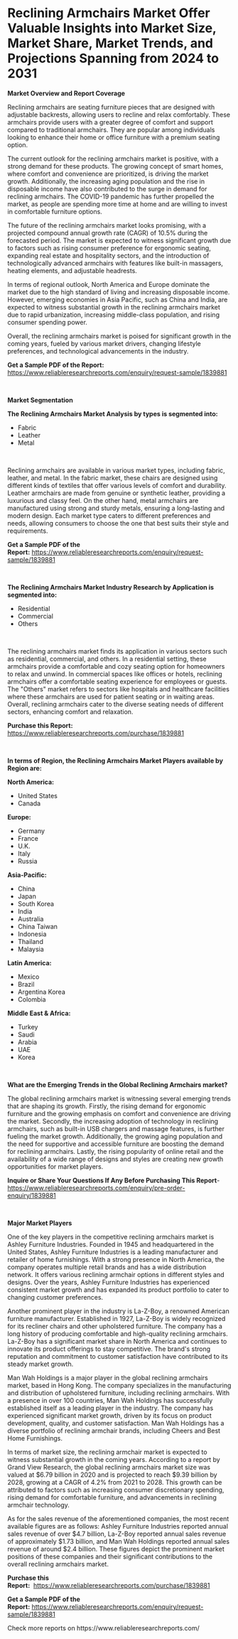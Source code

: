 <p><h1>Reclining Armchairs Market Offer Valuable Insights into Market Size, Market Share, Market Trends, and Projections Spanning from 2024 to 2031</h1></p><p><strong>Market Overview and Report Coverage</strong></p>
<p><p>Reclining armchairs are seating furniture pieces that are designed with adjustable backrests, allowing users to recline and relax comfortably. These armchairs provide users with a greater degree of comfort and support compared to traditional armchairs. They are popular among individuals looking to enhance their home or office furniture with a premium seating option.</p><p>The current outlook for the reclining armchairs market is positive, with a strong demand for these products. The growing concept of smart homes, where comfort and convenience are prioritized, is driving the market growth. Additionally, the increasing aging population and the rise in disposable income have also contributed to the surge in demand for reclining armchairs. The COVID-19 pandemic has further propelled the market, as people are spending more time at home and are willing to invest in comfortable furniture options.</p><p>The future of the reclining armchairs market looks promising, with a projected compound annual growth rate (CAGR) of 10.5% during the forecasted period. The market is expected to witness significant growth due to factors such as rising consumer preference for ergonomic seating, expanding real estate and hospitality sectors, and the introduction of technologically advanced armchairs with features like built-in massagers, heating elements, and adjustable headrests.</p><p>In terms of regional outlook, North America and Europe dominate the market due to the high standard of living and increasing disposable income. However, emerging economies in Asia Pacific, such as China and India, are expected to witness substantial growth in the reclining armchairs market due to rapid urbanization, increasing middle-class population, and rising consumer spending power.</p><p>Overall, the reclining armchairs market is poised for significant growth in the coming years, fueled by various market drivers, changing lifestyle preferences, and technological advancements in the industry.</p></p>
<p><strong>Get a Sample PDF of the Report:</strong> <a href="https://www.reliableresearchreports.com/enquiry/request-sample/1839881">https://www.reliableresearchreports.com/enquiry/request-sample/1839881</a></p>
<p>&nbsp;</p>
<p><strong>Market Segmentation</strong></p>
<p><strong>The Reclining Armchairs Market Analysis by types is segmented into:</strong></p>
<p><ul><li>Fabric</li><li>Leather</li><li>Metal</li></ul></p>
<p>&nbsp;</p>
<p><p>Reclining armchairs are available in various market types, including fabric, leather, and metal. In the fabric market, these chairs are designed using different kinds of textiles that offer various levels of comfort and durability. Leather armchairs are made from genuine or synthetic leather, providing a luxurious and classy feel. On the other hand, metal armchairs are manufactured using strong and sturdy metals, ensuring a long-lasting and modern design. Each market type caters to different preferences and needs, allowing consumers to choose the one that best suits their style and requirements.</p></p>
<p><strong>Get a Sample PDF of the Report:</strong>&nbsp;<a href="https://www.reliableresearchreports.com/enquiry/request-sample/1839881">https://www.reliableresearchreports.com/enquiry/request-sample/1839881</a></p>
<p>&nbsp;</p>
<p><strong>The Reclining Armchairs Market Industry Research by Application is segmented into:</strong></p>
<p><ul><li>Residential</li><li>Commercial</li><li>Others</li></ul></p>
<p>&nbsp;</p>
<p><p>The reclining armchairs market finds its application in various sectors such as residential, commercial, and others. In a residential setting, these armchairs provide a comfortable and cozy seating option for homeowners to relax and unwind. In commercial spaces like offices or hotels, reclining armchairs offer a comfortable seating experience for employees or guests. The "Others" market refers to sectors like hospitals and healthcare facilities where these armchairs are used for patient seating or in waiting areas. Overall, reclining armchairs cater to the diverse seating needs of different sectors, enhancing comfort and relaxation.</p></p>
<p><strong>Purchase this Report:</strong>&nbsp; <a href="https://www.reliableresearchreports.com/purchase/1839881">https://www.reliableresearchreports.com/purchase/1839881</a></p>
<p>&nbsp;</p>
<p><strong>In terms of Region, the Reclining Armchairs Market Players available by Region are:</strong></p>
<p>
    <p> <strong> North America: </strong>
        <ul>
            <li>United States</li>
            <li>Canada</li>
        </ul>
        </p> 
    <p> <strong> Europe: </strong>
        <ul>
            <li>Germany</li>
            <li>France</li>
            <li>U.K.</li>
            <li>Italy</li>
            <li>Russia</li>
        </ul>
        </p> 
    <p> <strong> Asia-Pacific: </strong>
        <ul>
            <li>China</li>
            <li>Japan</li>
            <li>South Korea</li>
            <li>India</li>
            <li>Australia</li>
            <li>China Taiwan</li>
            <li>Indonesia</li>
            <li>Thailand</li>
            <li>Malaysia</li>
        </ul>
        </p> 
    <p> <strong> Latin America: </strong>
        <ul>
            <li>Mexico</li>
            <li>Brazil</li>
            <li>Argentina Korea</li>
            <li>Colombia</li>
        </ul>
        </p> 
    <p> <strong> Middle East & Africa: </strong>
        <ul>
            <li>Turkey</li>
            <li>Saudi</li>
            <li>Arabia</li>
            <li>UAE</li>
            <li>Korea</li>
        </ul>
    </p>
    </p>
<p>&nbsp;</p>
<p><strong>What are the Emerging Trends in the Global Reclining Armchairs market?</strong></p>
<p><p>The global reclining armchairs market is witnessing several emerging trends that are shaping its growth. Firstly, the rising demand for ergonomic furniture and the growing emphasis on comfort and convenience are driving the market. Secondly, the increasing adoption of technology in reclining armchairs, such as built-in USB chargers and massage features, is further fueling the market growth. Additionally, the growing aging population and the need for supportive and accessible furniture are boosting the demand for reclining armchairs. Lastly, the rising popularity of online retail and the availability of a wide range of designs and styles are creating new growth opportunities for market players.</p></p>
<p><strong>Inquire or Share Your Questions If Any Before Purchasing This Report</strong>- <a href="https://www.reliableresearchreports.com/enquiry/pre-order-enquiry/1839881">https://www.reliableresearchreports.com/enquiry/pre-order-enquiry/1839881</a></p>
<p>&nbsp;</p>
<p><strong>Major Market Players</strong></p>
<p><p>One of the key players in the competitive reclining armchairs market is Ashley Furniture Industries. Founded in 1945 and headquartered in the United States, Ashley Furniture Industries is a leading manufacturer and retailer of home furnishings. With a strong presence in North America, the company operates multiple retail brands and has a wide distribution network. It offers various reclining armchair options in different styles and designs. Over the years, Ashley Furniture Industries has experienced consistent market growth and has expanded its product portfolio to cater to changing customer preferences.</p><p>Another prominent player in the industry is La-Z-Boy, a renowned American furniture manufacturer. Established in 1927, La-Z-Boy is widely recognized for its recliner chairs and other upholstered furniture. The company has a long history of producing comfortable and high-quality reclining armchairs. La-Z-Boy has a significant market share in North America and continues to innovate its product offerings to stay competitive. The brand's strong reputation and commitment to customer satisfaction have contributed to its steady market growth.</p><p>Man Wah Holdings is a major player in the global reclining armchairs market, based in Hong Kong. The company specializes in the manufacturing and distribution of upholstered furniture, including reclining armchairs. With a presence in over 100 countries, Man Wah Holdings has successfully established itself as a leading player in the industry. The company has experienced significant market growth, driven by its focus on product development, quality, and customer satisfaction. Man Wah Holdings has a diverse portfolio of reclining armchair brands, including Cheers and Best Home Furnishings.</p><p>In terms of market size, the reclining armchair market is expected to witness substantial growth in the coming years. According to a report by Grand View Research, the global reclining armchairs market size was valued at $6.79 billion in 2020 and is projected to reach $9.39 billion by 2028, growing at a CAGR of 4.2% from 2021 to 2028. This growth can be attributed to factors such as increasing consumer discretionary spending, rising demand for comfortable furniture, and advancements in reclining armchair technology.</p><p>As for the sales revenue of the aforementioned companies, the most recent available figures are as follows: Ashley Furniture Industries reported annual sales revenue of over $4.7 billion, La-Z-Boy reported annual sales revenue of approximately $1.73 billion, and Man Wah Holdings reported annual sales revenue of around $2.4 billion. These figures depict the prominent market positions of these companies and their significant contributions to the overall reclining armchairs market.</p></p>
<p><strong>Purchase this Report:</strong>&nbsp;&nbsp;<a href="https://www.reliableresearchreports.com/purchase/1839881">https://www.reliableresearchreports.com/purchase/1839881</a></p>
<p></p>
<p><strong>Get a Sample PDF of the Report:</strong>&nbsp;<a href="https://www.reliableresearchreports.com/enquiry/request-sample/1839881">https://www.reliableresearchreports.com/enquiry/request-sample/1839881</a></p>
<p>Check more reports on https://www.reliableresearchreports.com/</p>